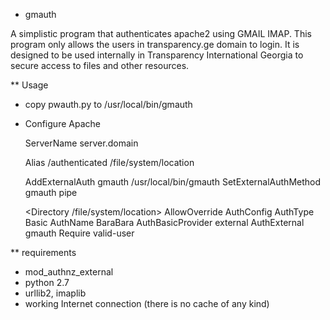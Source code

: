 * gmauth 

A simplistic program that authenticates apache2 using GMAIL IMAP.
This program only allows the users in transparency.ge domain to login.
It is designed to be used internally in Transparency International Georgia to secure access to files and other resources.


** Usage

* copy pwauth.py to /usr/local/bin/gmauth
* Configure Apache 

	ServerName server.domain

	Alias /authenticated	/file/system/location

	AddExternalAuth gmauth /usr/local/bin/gmauth
	SetExternalAuthMethod gmauth pipe

	<Directory /file/system/location>
	  AllowOverride AuthConfig
	  AuthType Basic
	  AuthName BaraBara
	  AuthBasicProvider external
	  AuthExternal gmauth
	  Require valid-user
	</Directory>

** requirements

* mod_authnz_external
* python 2.7
* urllib2, imaplib
* working Internet connection (there is no cache of any kind)
